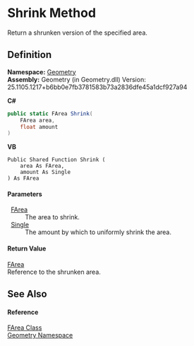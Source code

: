 # Shrink Method


Return a shrunken version of the specified area.



## Definition
**Namespace:** <a href="eb409b48-e279-bdb4-daf3-3196b72d55a2.md">Geometry</a>  
**Assembly:** Geometry (in Geometry.dll) Version: 25.1105.1217+b6bb0e7fb3781583b73a2836dfe45a1dcf927a94

**C#**
``` C#
public static FArea Shrink(
	FArea area,
	float amount
)
```
**VB**
``` VB
Public Shared Function Shrink ( 
	area As FArea,
	amount As Single
) As FArea
```



#### Parameters
<dl><dt>  <a href="bb9e7df7-af91-41d9-e4eb-f0500ec02002.md">FArea</a></dt><dd>The area to shrink.</dd><dt>  <a href="https://learn.microsoft.com/dotnet/api/system.single" target="_blank" rel="noopener noreferrer">Single</a></dt><dd>The amount by which to uniformly shrink the area.</dd></dl>

#### Return Value
<a href="bb9e7df7-af91-41d9-e4eb-f0500ec02002.md">FArea</a>  
Reference to the shrunken area.

## See Also


#### Reference
<a href="bb9e7df7-af91-41d9-e4eb-f0500ec02002.md">FArea Class</a>  
<a href="eb409b48-e279-bdb4-daf3-3196b72d55a2.md">Geometry Namespace</a>  
